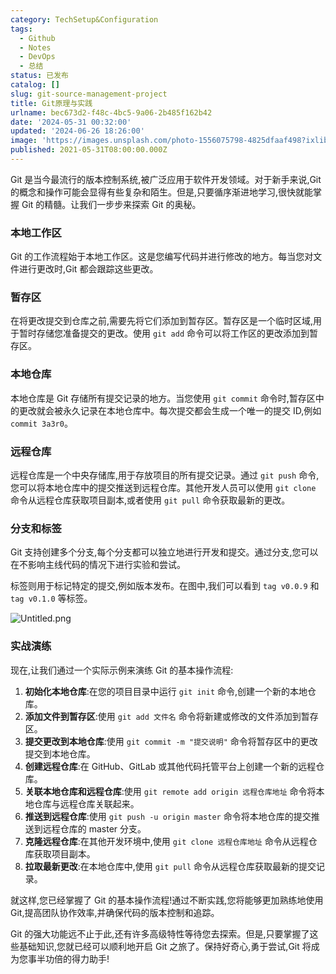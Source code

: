 ```yaml
---
category: TechSetup&Configuration
tags:
  - Github
  - Notes
  - DevOps
  - 总结
status: 已发布
catalog: []
slug: git-source-management-project
title: Git原理与实践
urlname: bec673d2-f48c-4bc5-9a06-2b485f162b42
date: '2024-05-31 00:32:00'
updated: '2024-06-26 18:26:00'
image: 'https://images.unsplash.com/photo-1556075798-4825dfaaf498?ixlib=rb-4.0.3&q=85&fm=jpg&crop=entropy&cs=srgb'
published: 2021-05-31T08:00:00.000Z
---
```


Git 是当今最流行的版本控制系统,被广泛应用于软件开发领域。对于新手来说,Git 的概念和操作可能会显得有些复杂和陌生。但是,只要循序渐进地学习,很快就能掌握 Git 的精髓。让我们一步步来探索 Git 的奥秘。


### 本地工作区


Git 的工作流程始于本地工作区。这是您编写代码并进行修改的地方。每当您对文件进行更改时,Git 都会跟踪这些更改。


### 暂存区


在将更改提交到仓库之前,需要先将它们添加到暂存区。暂存区是一个临时区域,用于暂时存储您准备提交的更改。使用 `git add` 命令可以将工作区的更改添加到暂存区。


### 本地仓库


本地仓库是 Git 存储所有提交记录的地方。当您使用 `git commit` 命令时,暂存区中的更改就会被永久记录在本地仓库中。每次提交都会生成一个唯一的提交 ID,例如 `commit 3a3r0`。


### 远程仓库


远程仓库是一个中央存储库,用于存放项目的所有提交记录。通过 `git push` 命令,您可以将本地仓库中的提交推送到远程仓库。其他开发人员可以使用 `git clone` 命令从远程仓库获取项目副本,或者使用 `git pull` 命令获取最新的更改。


### 分支和标签


Git 支持创建多个分支,每个分支都可以独立地进行开发和提交。通过分支,您可以在不影响主线代码的情况下进行实验和尝试。


标签则用于标记特定的提交,例如版本发布。在图中,我们可以看到 `tag v0.0.9` 和 `tag v0.1.0` 等标签。


![Untitled.png](https://prod-files-secure.s3.us-west-2.amazonaws.com/5d24fe63-e567-4804-86f9-9fdc62e13082/77b77e01-3aab-4add-bdbd-7f489727861d/Untitled.png?X-Amz-Algorithm=AWS4-HMAC-SHA256&X-Amz-Content-Sha256=UNSIGNED-PAYLOAD&X-Amz-Credential=ASIAZI2LB466UH67VHWX%2F20250225%2Fus-west-2%2Fs3%2Faws4_request&X-Amz-Date=20250225T053724Z&X-Amz-Expires=3600&X-Amz-Security-Token=IQoJb3JpZ2luX2VjEAYaCXVzLXdlc3QtMiJIMEYCIQDvUyoGPHqaRogem83K3KtgEbl32pkvds2mIUK%2FVDz32wIhAOrcFVTdacdi8cjM5CVMLN%2ByHEdgI%2B7ol%2FouvrLHOF81Kv8DCD8QABoMNjM3NDIzMTgzODA1Igyh1fNYvTh0I%2Bnl1fIq3ANPABIYUDKrsZzgQv%2BqjbTK08ayJohnnWZW2yGYfkZwsRiD8P42WEhLKf4v47rdcyW7eitOnFoaoR6%2BsW09TMzQBgvy2fTupZbsa3N9NatCHQCHe%2Bm91UMp3mWXjADpIMD5w5Ap6c35l5OuYX8EEsi3ziPthR1H2QescQgiAo96XCAQy%2FZpQFDcVHJ2OJaYGtc2XfWAzOa4c9uJk8%2FcbEACPhZecQuTmK6lFVHhb7eWonv2jK62Ne%2BAeo%2FrbfMFbLvuaVyX3eUSpu68eznIRlcG5oIBW92shWD7u51kEsBMyzumsvlCuQhcrZsuEzdzI3LutuZjax7r9yZipL%2F6gWksymsXU8IojaZY7IceKMmBgCKpIhqKzSx9VK4MBVONaFG1SiS0i2MDkgncHfbFbFh%2BZyF%2BjCSHsUcgVgj%2FvHvIgUFUz4QMjRgiVykl8mAALH%2BNsjJSZdsIOKHquKWj65UV9bNo9sDDtlO3tKNapSt2M%2BZ70RCBsR1595fnuM9CYJzs9TzoSAoQheauRYPnBqa9ViIeh%2Bbh5g76YwnLzgDlI8F1J2yRctj2wi%2F4IUf36Hkq%2BoV18Ch%2FEkdgRBjuPfHeOVk%2FL6JRE0ou1fZvkEUpAufJSelrCEWNLk2nmzDPrPW9BjqkARplwkhCE4gIX38Hq%2Bw%2FjmjahHXvaC3rZYh7WninDq3GUBLbB5KiukleDdE6wiCApA%2F1m8cOCkXW1A9BQNiI%2Bcm5EFvY%2FBNXQskVxmfgmqVyKbdyEpaY7FOzKXuQKV8dcOQ%2BWOMQBDKXhIBuZY7nDwUd3aA5riE1sPqdfQh38rP5bGFt9tzT9q8oR3cmaKgsll%2Fiem%2B6CXqP1y%2BWewvIjRCAxxos&X-Amz-Signature=b8c1707461c4ed8b664396d811c2a9459026d19518dae653df672429304014dc&X-Amz-SignedHeaders=host&x-id=GetObject)


### 实战演练


现在,让我们通过一个实际示例来演练 Git 的基本操作流程:

1. **初始化本地仓库**:在您的项目目录中运行 `git init` 命令,创建一个新的本地仓库。
2. **添加文件到暂存区**:使用 `git add 文件名` 命令将新建或修改的文件添加到暂存区。
3. **提交更改到本地仓库**:使用 `git commit -m "提交说明"` 命令将暂存区中的更改提交到本地仓库。
4. **创建远程仓库**:在 GitHub、GitLab 或其他代码托管平台上创建一个新的远程仓库。
5. **关联本地仓库和远程仓库**:使用 `git remote add origin 远程仓库地址` 命令将本地仓库与远程仓库关联起来。
6. **推送到远程仓库**:使用 `git push -u origin master` 命令将本地仓库的提交推送到远程仓库的 master 分支。
7. **克隆远程仓库**:在其他开发环境中,使用 `git clone 远程仓库地址` 命令从远程仓库获取项目副本。
8. **拉取最新更改**:在本地仓库中,使用 `git pull` 命令从远程仓库获取最新的提交记录。

就这样,您已经掌握了 Git 的基本操作流程!通过不断实践,您将能够更加熟练地使用 Git,提高团队协作效率,并确保代码的版本控制和追踪。


Git 的强大功能远不止于此,还有许多高级特性等待您去探索。但是,只要掌握了这些基础知识,您就已经可以顺利地开启 Git 之旅了。保持好奇心,勇于尝试,Git 将成为您事半功倍的得力助手!

